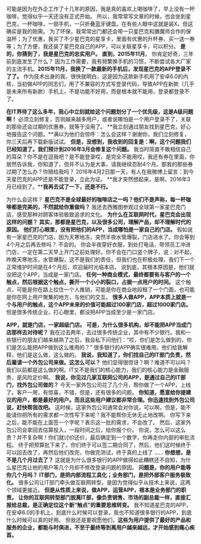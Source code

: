 
可能是因为在外企工作了十几年的原因，我是真的喜欢上喝咖啡了，早上没有一杯咖啡，觉得似乎一天还没有正式开始。
所以，我常常写文章的时候，也会坐到星巴克，一杯咖啡，一部手机，一只折叠蓝牙键盘。在有些人眼中这就是装X，但这确实是我的刚需。
为了环保，我常常出门都还会带一只星巴克和膳魔师合作的保温杯；为了优惠，我买了不少星巴克的星享卡，里面有优惠的升杯券、买一送一券等；为了方便，我还装了星巴克自己的APP，可以关联星享卡，可以积分。
**是的，你猜到了，我是星巴克的忠实用户。**
**直到，2015年11月**。
你肯定好奇，三年前到底发生了什么？
因为工作需要，我有频繁换手机的习惯，不断尝试各大厂家的主流手机。**2015年11月，我换了一款最新的手机后，发现星巴克的APP登录不了了。**
作为技术出身的我，很快就明白，这是因为这款新手机用了安卓6.0的内核，当初做APP的同志们，用了不兼容的方式写登录代码，导致APP在新款（几乎是未来所有新款）手机上，不是功能不好用，而是根本就不能用，登录都登录不了。

**在IT界待了这么多年，我心中立刻就给这个问题划分了一个优先级，这是A级问题啊！**
必须立刻修复，否则越来越多用户，或者说哪怕是一个用户登录不了，关联的那些还会过期的优惠券，就等于没用了。
**我立刻通过朋友找到星巴克，好心地报告这个问题。**满以为他们会惊呼：怎么会这样？谢谢你，我们立刻修复，你三天后再下载新版试试。
**但是，没想到，我收到的回复是：啊，这个问题我们已经知道了。我们预计到2016年3月会修复这个问题。**
我当时简直不敢相信自己的耳朵？你不是在逗我吧？是不能登录哎，是完全不能用哎，我还有券在里面，你居然告诉我，你知道了，但并不认为是大事，请我继续忍耐4个月。那我的那些券过期了怎么办？你赔给我吗？
2016年4月2日那一天，有人在我微博上留言：到今天星巴克的APP还是不能登录，立此为证。
**我才突然想起来，是啊，2016年3月已经到了。****我再去试了一下，还是不行。**

为什么会这样？
**星巴克不是全球最好的咖啡店之一吗？他们不是声称，每一杯咖啡都是完美的，不然就给你重做吗？**
我还去西雅图参观过全球第一家星巴克门店，感受那种对顾客体验极致追求的文化。
**为什么在互联网时代，星巴克会出现这样的问题？**
**其实，那都是星巴克，以及很多公司，理解产品，却不理解时代的原因。**
**他们打心眼里，没有把他们的APP，当成哪怕是一家自己的门店。**
假如说有一家星巴克的门店，因为天寒地冻，突然半夜水管爆裂，门店进水了。你会等到4个月之后再去修吗？
不会的。
你会半夜穿好衣服，到处打电话，带领员工冲进门店，一定在第二天早上开门之前处理好。你不会在门口竖个牌子，说：对不起，昨晚天寒地冻，水管爆裂，这不是我们的责任，但我们也在积极处理，我们下一个正常维护时间是在4个月后，欢迎届时光临本店。
说到底，其根本原因是，他们就没把这个APP，当成是一家门店。
**任何一种商业模式，最终都要有与客户的一个触点，然后根据这个触点，撕开一个小小的裂口，占据一点用户的时间。**
这个触点，可能是你在路上拉住一个人推销，可能是你在商业地段租了一个门面，也可能是你在网上用户聚集的地方，与他们的交互。
**很多人做APP，APP本质上就是一个与用户的触点，这个APP未来的价值可能超过100家门店，超过1000家门店。**
但是很多传统企业，打心眼里，都没把APP当成至少是一家门店。

**APP，就是门店，一家超级门店。**
**可是，为什么很多机构，却不能把APP当成门店那样去对待呢？**
我在过去两年，去过很多传统企业，其中有不少银行。我和一些银行的朋友们越来越熟了之后，我会私下问他们：“哎，你们是怎么做到的，你们是怎么能把APP做到这么难用的？”
很多银行的APP确实很难用。他们给我解释，他们是这么做，这么做的。
**我说，我知道了，你们找自己的IT部门负责，然后雇请一个外包公司来做。这怎么可以？**
他们显得很惊讶？啊？难道不可以吗？我们以前都是这么做的啊。IT又不是我们的核心能力，我们的核心能力是金融服务，是风险定价啊。
**我说，你见过几家互联网公司的APP，是通过自己的IT部门，找外包公司做的？**
今天一家外包公司花了几个月，帮你做了一个APP，上线了。客户一用，有惊喜，不错，但是，还有很多的问题。
**你知道，愿意给你提建议的用户，都是最好的用户。而且这些用户建议都非常合理。你迅速找到外包公司说，赶快帮我改吧。**
这时候，这家外包公司通常会对你说，可以啊，但是，能不能请你把所有的需求都一次性写下来呢？我不能帮你无休无止地改啊。
你写下来之后，能不能在上面签一个字呢？表示这一批的需求，不会改了。
然后，这家外包公司会拿回去估算投入，一段时间之后，给你报个价。
你说，怎么可以这么贵？并不复杂啊！你们就讨价还价，最后确定到一个数字，你再走你内部的审批流程。
终于把预算批下来了，你们终于可以签二期合同了，然后，他们这时候终于可以回去改了，再然后他们改完，你做完测试，终于真的上线了 
…… 
**你想想，是不是几个月过去了？**
这就是为什么很多银行的APP做得如此糟糕还不自知，为什么星巴克让他的用户等几个月却不修改登录问题的原因。
**问题是，你的用户能等你几个月吗？**
**IT部门，是把内部流程工具化；业务部门，是把外部客户服务极致化。**
很多公司让IT部门牵头做互联网转型，是因为觉得似乎从技术上来说，这两个领域更接近。
**但是从性质上来说，做APP，运营APP，根本是业务部门的职责。**
**让你的互联网转型部门脱离IT部，像负责销售、市场的副总裁一样，直接汇报给总裁，是正确定位这个新“触点”的重要思维转变。**
我不知道星巴克的APP，在安卓6.0的手机上，到底什么时候可以登录，我也不知道很多银行的APP，到底什么时候可以真的好用。
但我还是要祝愿他们，**这些为用户提供了最好的产品和服务的企业，都能与时俱进，不至于最终等到离用户越来越远，才开始感到痛心疾首。**